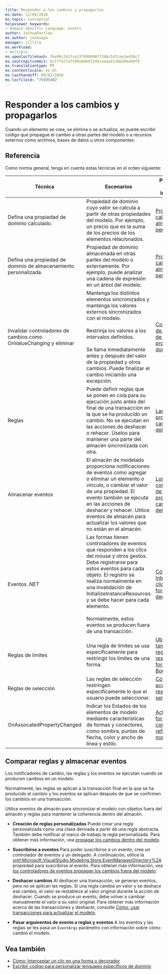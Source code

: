 ```yaml
---
title: Responder a los cambios y propagarlos
ms.date: 11/04/2016
ms.topic: conceptual
helpviewer_keywords:
- Domain-Specific Language, events
author: JoshuaPartlow
ms.author: joshuapa
manager: jillfra
ms.workload:
- multiple
ms.openlocfilehash: fbe09c242fce137d90b90ff2d6c547cee1ed2dc7
ms.sourcegitcommit: 6cfffa72af599a9d667249caaaa411bb28ea69fd
ms.translationtype: MT
ms.contentlocale: es-ES
ms.lasthandoff: 09/02/2020
ms.locfileid: "75595402"
---
```

# <a name="respond-to-and-propagate-changes"></a>Responder a los cambios y propagarlos

Cuando un elemento se crea, se elimina o se actualiza, se puede escribir código que propague el cambio a otras partes del modelo o a recursos externos como archivos, bases de datos u otros componentes.

## <a name="reference"></a>Referencia

Como norma general, tenga en cuenta estas técnicas en el orden siguiente:

|Técnica|Escenarios|Para obtener más información|
|-|-|-|
|Defina una propiedad de dominio calculado.|Propiedad de dominio cuyo valor se calcula a partir de otras propiedades del modelo. Por ejemplo, un precio que es la suma de los precios de los elementos relacionados.|[Propiedades calculadas y de almacenamiento personalizado](../modeling/calculated-and-custom-storage-properties.md)|
|Defina una propiedad de dominio de almacenamiento personalizada.|Propiedad de dominio almacenada en otras partes del modelo o externamente. Por ejemplo, puede analizar una cadena de expresión en un árbol del modelo.|[Propiedades calculadas y de almacenamiento personalizado](../modeling/calculated-and-custom-storage-properties.md)|
|Invalidar controladores de cambios como OnValueChanging y eliminar|Mantenga los distintos elementos sincronizados y mantenga los valores externos sincronizados con el modelo.<br /><br /> Restrinja los valores a los intervalos definidos.<br /><br /> Se llama inmediatamente antes y después del valor de la propiedad y otros cambios. Puede finalizar el cambio iniciando una excepción.|[Controladores de los cambios de valor de propiedad de dominio](../modeling/domain-property-value-change-handlers.md)|
|Reglas|Puede definir reglas que se ponen en cola para su ejecución justo antes del final de una transacción en la que se ha producido un cambio. No se ejecutan en las acciones de deshacer o rehacer. Úselos para mantener una parte del almacén sincronizada con otra.|[Las reglas propagan los cambios dentro del modelo](../modeling/rules-propagate-changes-within-the-model.md)|
|Almacenar eventos|El almacén de modelado proporciona notificaciones de eventos como agregar o eliminar un elemento o vínculo, o cambiar el valor de una propiedad. El evento también se ejecuta en las acciones de deshacer y rehacer. Utilice eventos de almacén para actualizar los valores que no están en el almacén.|[Los controladores de eventos propagan cambios fuera del modelo](../modeling/event-handlers-propagate-changes-outside-the-model.md)|
|Eventos .NET|Las formas tienen controladores de eventos que responden a los clics del mouse y otros gestos. Debe registrarse para estos eventos para cada objeto. El registro se realiza normalmente en una invalidación de InitializeInstanceResources y se debe hacer para cada elemento.<br /><br /> Normalmente, estos eventos se producen fuera de una transacción.|[Cómo: Interceptar un clic en una forma o decorador](../modeling/how-to-intercept-a-click-on-a-shape-or-decorator.md)|
|Reglas de límites|Una regla de límites se usa específicamente para restringir los límites de una forma.|[Ubicación y tamaño de las reglas de restricción de formas BoundsRules](/visualstudio/modeling/boundsrules-constrain-shape-location-and-size?view=vs-2015)|
|Reglas de selección|Las reglas de selección restringen específicamente lo que el usuario puede seleccionar.|[Cómo: Tener acceso y restringir una selección](../modeling/how-to-access-and-constrain-the-current-selection.md)|
|OnAssocatedPropertyChanged|Indicar los Estados de los elementos de modelo mediante características de formas y conectores, como sombra, puntas de flecha, color y ancho de línea y estilo.|[Actualizar formas y conectores para reflejar el modelo](../modeling/updating-shapes-and-connectors-to-reflect-the-model.md)|

## <a name="compare-rules-and-store-events"></a>Comparar reglas y almacenar eventos

Los notificadores de cambio, las reglas y los eventos se ejecutan cuando se producen cambios en un modelo.

Normalmente, las reglas se aplican a la transacción final en la que se ha producido el cambio y los eventos se aplican después de que se confirmen los cambios en una transacción.

Utilice eventos de almacén para sincronizar el modelo con objetos fuera del almacén y reglas para mantener la coherencia dentro del almacén.

- **Creación de reglas personalizadas** Puede crear una regla personalizada como una clase derivada a partir de una regla abstracta. También debe notificar al marco de trabajo la regla personalizada. Para obtener más información, vea [propagar los cambios dentro del modelo](../modeling/rules-propagate-changes-within-the-model.md).

- **Suscribirse a eventos** Para poder suscribirse a un evento, cree un controlador de eventos y un delegado. A continuación, utilice la <xref:Microsoft.VisualStudio.Modeling.Store.EventManagerDirectory%2A> propiedad para suscribirse al evento. Para obtener más información, vea [los controladores de eventos propagan los cambios fuera del modelo](../modeling/event-handlers-propagate-changes-outside-the-model.md).

- **Deshacer cambios** Al deshacer una transacción, se generan eventos, pero no se aplican las reglas. Si una regla cambia un valor y se deshace ese cambio, el valor se restablece al valor original durante la acción de deshacer. Cuando se produce un evento, debe volver a cambiar manualmente el valor a su valor original. Para obtener más información acerca de las transacciones y deshacer, consulte [Cómo: usar transacciones para actualizar el modelo](../modeling/how-to-use-transactions-to-update-the-model.md).

- **Pasar argumentos de evento a reglas y eventos** A los eventos y las reglas se les pasa un `EventArgs` parámetro con información sobre cómo cambió el modelo.

## <a name="see-also"></a>Vea también

- [Cómo: Interceptar un clic en una forma o decorador](../modeling/how-to-intercept-a-click-on-a-shape-or-decorator.md)
- [Escribir código para personalizar lenguajes específicos de dominio](../modeling/writing-code-to-customise-a-domain-specific-language.md)
